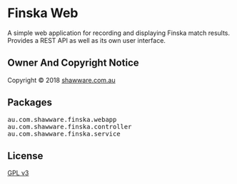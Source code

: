 Finska Web
==========

A simple web application for recording and displaying Finska match results.
Provides a REST API as well as its own user interface.

Owner And Copyright Notice
--------------------------

Copyright &copy; 2018 <a href="http://www.shawware.com.au/"
	  title="shawware | software and services you can count on">shawware.com.au</a>

Packages
--------

<pre>
au.com.shawware.finska.webapp
au.com.shawware.finska.controller
au.com.shawware.finska.service
</pre>

License
-------

<a href="http://www.gnu.org/copyleft/gpl.html">GPL v3</a>

